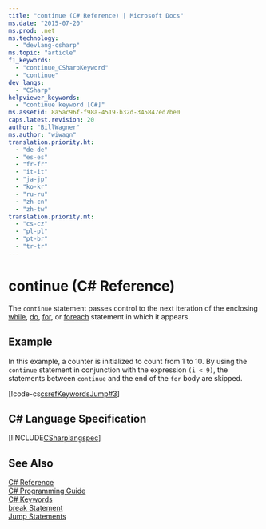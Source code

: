 ```yaml
---
title: "continue (C# Reference) | Microsoft Docs"
ms.date: "2015-07-20"
ms.prod: .net
ms.technology: 
  - "devlang-csharp"
ms.topic: "article"
f1_keywords: 
  - "continue_CSharpKeyword"
  - "continue"
dev_langs: 
  - "CSharp"
helpviewer_keywords: 
  - "continue keyword [C#]"
ms.assetid: 8a5ac96f-f98a-4519-b32d-345847ed7be0
caps.latest.revision: 20
author: "BillWagner"
ms.author: "wiwagn"
translation.priority.ht: 
  - "de-de"
  - "es-es"
  - "fr-fr"
  - "it-it"
  - "ja-jp"
  - "ko-kr"
  - "ru-ru"
  - "zh-cn"
  - "zh-tw"
translation.priority.mt: 
  - "cs-cz"
  - "pl-pl"
  - "pt-br"
  - "tr-tr"
---
```

# continue (C# Reference)
The `continue` statement passes control to the next iteration of the enclosing [while](../../../csharp/language-reference/keywords/while.md), [do](../../../csharp/language-reference/keywords/do.md), [for](../../../csharp/language-reference/keywords/for.md), or [foreach](../../../csharp/language-reference/keywords/foreach-in.md) statement in which it appears.  
  
## Example  
 In this example, a counter is initialized to count from 1 to 10. By using the `continue` statement in conjunction with the expression `(i < 9)`, the statements between `continue` and the end of the `for` body are skipped.  
  
 [!code-cs[csrefKeywordsJump#3](../../../csharp/language-reference/keywords/codesnippet/CSharp/continue_1.cs)]  
  
## C# Language Specification  
 [!INCLUDE[CSharplangspec](../../../csharp/language-reference/keywords/includes/csharplangspec_md.md)]  
  
## See Also  
 [C# Reference](../../../csharp/language-reference/index.md)   
 [C# Programming Guide](../../../csharp/programming-guide/index.md)   
 [C# Keywords](../../../csharp/language-reference/keywords/index.md)   
 [break Statement](https://docs.microsoft.com/cpp/cpp/break-statement-cpp)   
 [Jump Statements](../../../csharp/language-reference/keywords/jump-statements.md)